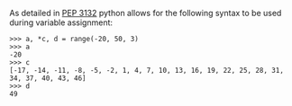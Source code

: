 As detailed in [PEP 3132](https://peps.python.org/pep-3132/) python allows for the following syntax to be used during variable assignment:

```
>>> a, *c, d = range(-20, 50, 3)
>>> a
-20
>>> c
[-17, -14, -11, -8, -5, -2, 1, 4, 7, 10, 13, 16, 19, 22, 25, 28, 31, 34, 37, 40, 43, 46]
>>> d
49
```